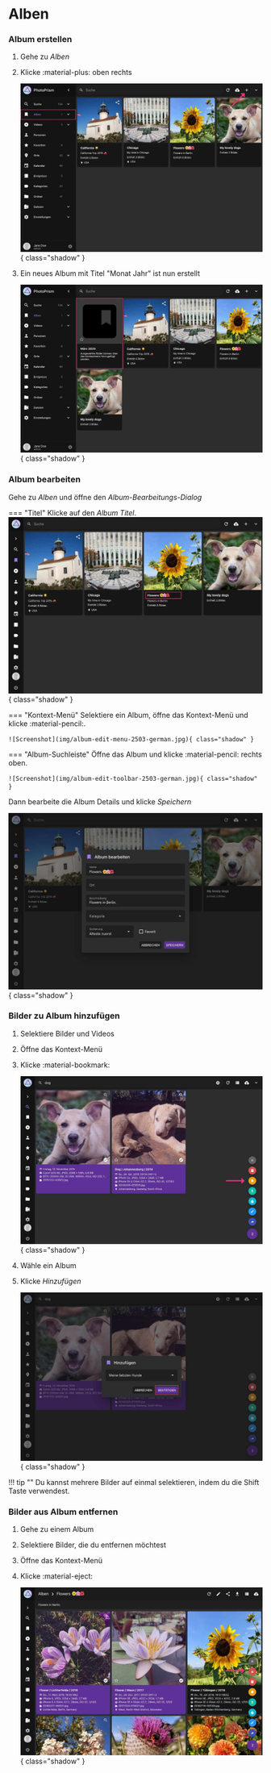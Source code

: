 # Alben #
### Album erstellen ###

1. Gehe zu *Alben*
2. Klicke :material-plus: oben rechts

    ![Screenshot](img/create-album-2503-german.jpg){ class="shadow" }
    
3. Ein neues Album mit Titel "Monat Jahr" ist nun erstellt

    ![Screenshot](img/album-name-2503-german.jpg){ class="shadow" }

### Album bearbeiten ###
Gehe zu *Alben* und öffne den *Album-Bearbeitungs-Dialog*

=== "Titel"
    Klicke auf den *Album Titel*.
      ![Screenshot](img/album-edit-title-2503-german.jpg){ class="shadow" }

=== "Kontext-Menü"
    Selektiere ein Album, öffne das Kontext-Menü und klicke :material-pencil:.
    
    ![Screenshot](img/album-edit-menu-2503-german.jpg){ class="shadow" }

=== "Album-Suchleiste"
    Öffne das Album und klicke :material-pencil: rechts oben.
    
    ![Screenshot](img/album-edit-toolbar-2503-german.jpg){ class="shadow" }
    
Dann bearbeite die Album Details und klicke *Speichern*

![Screenshot](img/album-edit-2503-german.jpg){ class="shadow" }
    

### Bilder zu Album hinzufügen ###

1. Selektiere Bilder und Videos
2. Öffne das Kontext-Menü
3. Klicke :material-bookmark:

    ![Screenshot](img/add-photo-album-2503-german.jpg){ class="shadow" }
    
4. Wähle ein Album
5. Klicke *Hinzufügen*

    ![Screenshot](img/add-photo-album-2-2503-german.jpg){ class="shadow" }

!!! tip ""
    Du kannst mehrere Bilder auf einmal selektieren, indem du die Shift Taste verwendest.

### Bilder aus Album entfernen ###

1. Gehe zu einem Album
3. Selektiere Bilder, die du entfernen möchtest
4. Öffne das Kontext-Menü
5. Klicke :material-eject:

    ![Screenshot](img/remove-from-album-2503-german.jpg){ class="shadow" }

